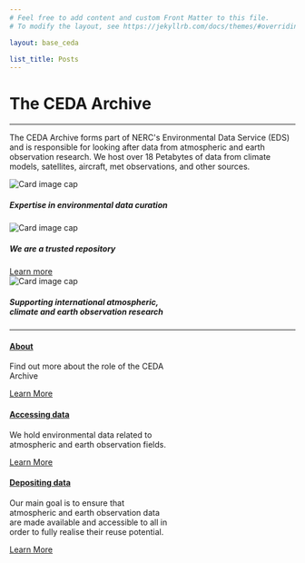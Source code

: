 ```yaml
---
# Feel free to add content and custom Front Matter to this file.
# To modify the layout, see https://jekyllrb.com/docs/themes/#overriding-theme-defaults

layout: base_ceda

list_title: Posts
---
```

    
<div class="row">
    <div class="col-md-12">
        <div class="jumbotron">
            <h1 class="display-4">The CEDA Archive</h1>
            <hr class="my-4">
            <p>The CEDA Archive forms part of NERC's Environmental Data Service (EDS) and is responsible for looking after data from atmospheric and earth observation research. We host over 18 Petabytes of data from climate models, satellites, aircraft, met observations, and other sources.</p>
        </div>


<div class="card-deck">
    <div class="card text-center" style="width: 18rem;">
        <img class="card-img-top" src="{{site.baseurl}}/static/home-cropped-noaa-ujsujr3cgem-unsplash.jpg" alt="Card image cap">
        <div class="card-body">
            <h5 class="card-title">Expertise in environmental data curation</h5>
            <p class="card-text"></p>
        </div>
    </div>

<div class="card text-center" style="width: 18rem;">
        <img class="card-img-top" src="{{site.baseurl}}/static/core-trust-seal-px-300_height.jpeg" alt="Card image cap">
        <div class="card-body">
            <h5 class="card-title">We are a trusted repository</h5>
            <p class="card-text"></p>
                <a href="https://www.coretrustseal.org/wp-content/uploads/2021/06/20210629-CEDA_CTS_Certification_2020-2022.pdf" class="btn btn-primary">Learn more</a>
        </div>
    </div>

<div class="card text-center" style="width: 18rem;">
        <img class="card-img-top" src="{{site.baseurl}}/static/uk-pxheight-334-s3a_sl_2_wst____20210804t104352_20210804t104652_20210804t125626_0179_074_379_1980_mar_o_nr_003_wst_brightness_temperature_channel_3.png" alt="Card image cap">
        <div class="card-body">
            <h5 class="card-title">Supporting international atmospheric, climate and earth observation research</h5>
            <p class="card-text"></p>
        </div>
    </div>
</div>
            <hr class="my-4">



<div class="card-deck">
    
        
<div class="card text-center" style="width: 18rem;">
                        <div class="card-header">
                            <span class="fa-stack fa-4x">
                                <i class="fa fa-circle fa-stack-2x text-primary"></i>
                                <i class="fa fa-info-circle fa-stack-1x fa-inverse"></i>
                            </span>
                        </div>
                        <div class="card-body">
                            <h4 class="card-title"><a class="inherit-color" href="/about/">About</a></h4>
                    <p class="card-text"></p><p><span>Find out more about the role of the CEDA Archive</span></p><p></p>
                    <a href="/about/" class="btn btn-default">Learn More</a>
                        </div>
                    </div>
        
<div class="card text-center" style="width: 18rem;">
            <div class="card-header">
            <span class="fa-stack fa-4x">
                                <i class="fas fa-circle fa-stack-2x text-primary"></i>
                                <i class="fas fa-download fa-stack-1x fa-inverse"></i>
                            </span>
            </div>
                <div class="card-body">
                    <h4 class="card-title"><a class="inherit-color" href="about/accessing-data">Accessing data</a></h4>
            <p class="card-text"></p><p><span>We hold environmental data related to atmospheric and earth observation fields.&nbsp;</span></p><p></p>
            <a href="/about/accessing-data/" class="btn btn-default">Learn More</a>
                </div>
            </div>
        
<div class="card text-center" style="width: 18rem;">
            <div class="card-header">    
                        
<span class="fa-stack fa-4x">
                                <i class="fas fa-circle fa-stack-2x text-primary"></i>
                                <i class="fas fa-upload fa-stack-1x fa-inverse"></i>
                            </span>
                        

</div>
                <div class="card-body">
                    <h4 class="card-title"><a class="inherit-color" href="/about/depositing-data/">Depositing data</a></h4>
            <p class="card-text"></p><p><span>Our main goal is to ensure that atmospheric and earth observation data are made available and accessible to all in order to fully realise their reuse potential.&nbsp;</span></p><p></p>
            <a href="/about/depositing-data/" class="btn btn-default">Learn More</a>
                </div>
            </div>
        </div>


</div>

